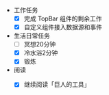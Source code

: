 - 工作任务
	- [x] 完成 TopBar 组件的剩余工作
	- [x] 自定义组件接入数据源和事件
- 生活日常任务
	- [ ] 冥想20分钟
	- [x] 冷水浴2分钟
	- [x] 锻炼
- 阅读
	- [x] 继续阅读「巨人的工具」

